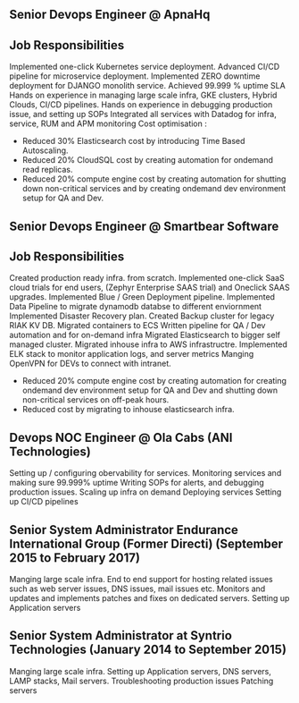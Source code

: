 Senior Devops Engineer @ ApnaHq
-----------------

Job Responsibilities
--------------------------------
Implemented one-click Kubernetes service deployment. 
Advanced CI/CD pipeline for microservice deployment.
Implemented ZERO downtime deployment for DJANGO monolith service.
Achieved 99.999 % uptime SLA
Hands on experience in managing large scale infra, GKE clusters, Hybrid Clouds, CI/CD pipelines.
Hands on experience in debugging production issue, and setting up SOPs
Integrated all services with Datadog for infra, service, RUM and APM monitoring
Cost optimisation : 
- Reduced 30% Elasticsearch cost by introducing Time Based Autoscaling.
- Reduced 20% CloudSQL cost by creating automation for ondemand read replicas.
- Reduced 20% compute engine cost by creating automation for shutting down non-critical services and by creating ondemand dev environment setup for QA and Dev.


Senior Devops Engineer @ Smartbear Software
-----------------

Job Responsibilities
--------------------------------
Created production ready infra. from scratch.
Implemented one-click SaaS cloud trials for end users, (Zephyr Enterprise SAAS trial) and Oneclick SAAS upgrades.
Implemented Blue / Green Deployment pipeline.
Implemented Data Pipeline to migrate dynamodb databse to different enviornment
Implemented Disaster Recovery plan.
Created Backup cluster for legacy RIAK KV DB.
Migrated containers to ECS
Written pipeline for QA / Dev automation and for on-demand infra
Migrated Elasticsearch to bigger self managed cluster.
Migrated inhouse infra to AWS infrastructre.
Implemented ELK stack to monitor application logs, and server metrics
Manging OpenVPN for DEVs to connect with intranet.

- Reduced 20% compute engine cost by creating automation for creating ondemand dev environment setup for QA and Dev and shutting down non-critical services on off-peak hours.
- Reduced cost by migrating to inhouse elasticsearch infra.


Devops NOC Engineer @ Ola Cabs (ANI Technologies)
-----------------

Setting up / configuring obervability for services.
Monitoring services and making sure 99.999% uptime
Writing SOPs for alerts, and debugging production issues.
Scaling up infra on demand
Deploying services
Setting up CI/CD pipelines

Senior System Administrator ​Endurance International Group​ (Former ​Directi​) (September 2015 to February 2017)
-----------------
Manging large scale infra.
End to end support for hosting related issues such as web server issues, DNS issues, mail issues etc. Monitors and updates and implements patches and fixes on dedicated servers.
Setting up Application servers 

Senior System Administrator at ​Syntrio Technologies​ (January 2014 to September 2015)
-----------------
Manging large scale infra.
Setting up Application servers, DNS servers, LAMP stacks, Mail servers.
Troubleshooting production issues
Patching servers 




